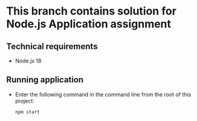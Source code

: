 # This branch contains solution for Node.js Application assignment

## Technical requirements
- Node.js 18

## Running application
- Enter the following command in the command line from the root of this project:
  ```
  npm start
  ```
